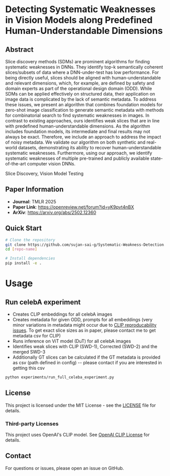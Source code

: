 # Detecting Systematic Weaknesses in Vision Models along Predefined Human-Understandable Dimensions

## Abstract
Slice discovery methods (SDMs) are prominent algorithms for finding systematic weaknesses in DNNs. They identify top-k semantically coherent slices/subsets of data where a DNN-under-test has low performance. For being directly useful, slices should be aligned with human-understandable and relevant dimensions, which, for example, are defined by safety and domain experts as part of the operational design domain (ODD). While SDMs can be applied effectively on structured data, their application on image data is complicated by the lack of semantic metadata. To address these issues, we present an algorithm that combines foundation models for zero-shot image classification to generate semantic metadata with methods for combinatorial search to find systematic weaknesses in images. In contrast to existing approaches, ours identifies weak slices that are in line with predefined human-understandable dimensions. As the algorithm includes foundation models, its intermediate and final results may not always be exact. Therefore, we include an approach to address the impact of noisy metadata. We validate our algorithm on both synthetic and real-world datasets, demonstrating its ability to recover human-understandable systematic weaknesses. Furthermore, using our approach, we identify systematic weaknesses of multiple pre-trained and publicly available state-of-the-art computer vision DNNs.

Slice Discovery, Vision Model Testing




## Paper Information
- **Journal**: TMLR 2025
- **Paper Link**: https://openreview.net/forum?id=yK9pvt4nBX
- **ArXiv**: https://arxiv.org/abs/2502.12360

## Quick Start
```bash
# Clone the repository
git clone https://github.com/sujan-sai-g/Systematic-Weakness-Detection.git
cd [repo-name]

# Install dependencies
pip install -e .
```

# Usage
## Run celebA experiment
- Creates CLIP embeddings for all celebA images
- Creates metadata for given ODD, prompts for all embeddings (very minor variations in metadata might occur due to [CLIP reproducability issues](https://github.com/openai/CLIP/issues/13). To get exact slice sizes as in paper, please contact me to get metadata csv for CLIP)
- Runs inference on ViT model (DuT) for all celebA images
- Identifies weak slices with CLIP (SWD-1), Corrected (SWD-2) and the merged SWD-3
- Additionally GT slices can be calculated if the GT metadata is provided as csv (path defined in config) -- please contact if you are interested in getting this csv

```bash
python experiments/run_full_celeba_experiment.py
```

## License
This project is licensed under the MIT License - see the [LICENSE](LICENSE) file for details.

### Third-party Licenses
This project uses OpenAI's CLIP model. See [OpenAI CLIP License](https://github.com/openai/CLIP/blob/main/LICENSE) for details.

## Contact
For questions or issues, please open an issue on GitHub.

